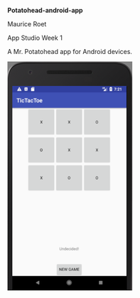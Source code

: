 **Potatohead-android-app**

Maurice Roet

App Studio Week 1

A Mr. Potatohead app for Android devices. 


![alt text](https://github.com/MKRoet/Tic-Tac-Toe/blob/master/Tic-Tac-Toe.png)
